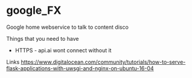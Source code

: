 # google_FX
Google home webservice to talk to content disco


Things that you need to have
- HTTPS - api.ai wont connect without it



Links
https://www.digitalocean.com/community/tutorials/how-to-serve-flask-applications-with-uwsgi-and-nginx-on-ubuntu-16-04

